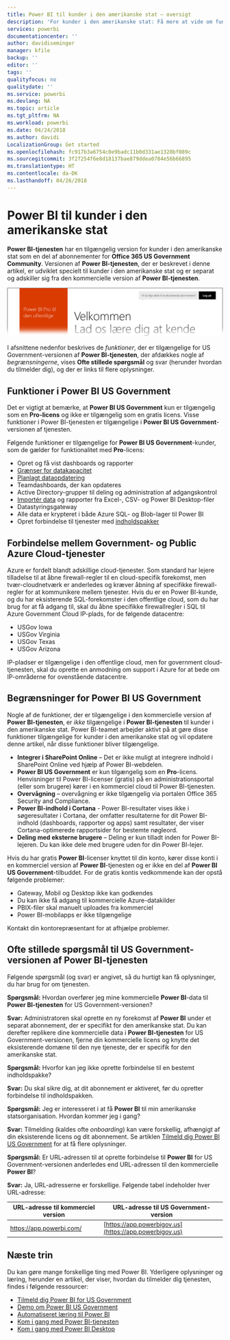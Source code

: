 ```yaml
---
title: Power BI til kunder i den amerikanske stat – oversigt
description: 'For kunder i den amerikanske stat: Få mere at vide om funktionerne og begrænsningerne for tjenesten Power BI US Government'
services: powerbi
documentationcenter: ''
author: davidiseminger
manager: kfile
backup: ''
editor: ''
tags: ''
qualityfocus: no
qualitydate: ''
ms.service: powerbi
ms.devlang: NA
ms.topic: article
ms.tgt_pltfrm: NA
ms.workload: powerbi
ms.date: 04/24/2018
ms.author: davidi
LocalizationGroup: Get started
ms.openlocfilehash: fc917b3a6754c0e9badc11b0d331ae1328bf089c
ms.sourcegitcommit: 3f2f254f6e8d18137bae879ddea0784e56b66895
ms.translationtype: HT
ms.contentlocale: da-DK
ms.lasthandoff: 04/26/2018
---
```

# <a name="power-bi-for-us-government-customers"></a>Power BI til kunder i den amerikanske stat
**Power BI-tjenesten** har en tilgængelig version for kunder i den amerikanske stat som en del af abonnementer for **Office 365 US Government Community**. Versionen af **Power BI-tjenesten**, der er beskrevet i denne artikel, er udviklet specielt til kunder i den amerikanske stat og er separat og adskiller sig fra den kommercielle version af **Power BI-tjenesten**.

![](media/service-govus-overview/service_usgov_overview-1.png)

I afsnittene nedenfor beskrives de *funktioner*, der er tilgængelige for US Government-versionen af **Power BI-tjenesten**, der afdækkes nogle af *begrænsningerne*, vises **Ofte stillede spørgsmål** og svar (herunder hvordan du tilmelder dig), og der er links til flere oplysninger.

## <a name="features-of-power-bi-us-government"></a>Funktioner i Power BI US Government
Det er vigtigt at bemærke, at **Power BI US Government** kun er tilgængelig som en **Pro-licens** og ikke er tilgængelig som en gratis licens. Visse funktioner i Power BI-tjenesten er tilgængelige i **Power BI US Government**-versionen af tjenesten.

Følgende funktioner er tilgængelige for **Power BI US Government**-kunder, som de gælder for funktionalitet med **Pro**-licens:

* Opret og få vist dashboards og rapporter
* [Grænser for datakapacitet](service-admin-manage-your-data-storage-in-power-bi.md)
* [Planlagt dataopdatering](refresh-data.md)
* Teamdashboards, der kan opdateres
* Active Directory-grupper til deling og administration af adgangskontrol
* [Importér data](service-get-data.md) og rapporter fra Excel-, CSV- og Power BI Desktop-filer
* Datastyringsgateway
* Alle data er krypteret i både Azure SQL- og Blob-lager til Power BI
* Opret forbindelse til tjenester med [indholdspakker](service-connect-to-services.md)

## <a name="connectivity-between-government-and-public-azure-cloud-services"></a>Forbindelse mellem Government- og Public Azure Cloud-tjenester 

Azure er fordelt blandt adskillige cloud-tjenester. Som standard har lejere tilladelse til at åbne firewall-regler til en cloud-specifik forekomst, men tvær-cloudnetværk er anderledes og kræver åbning af specifikke firewall-regler for at kommunikere mellem tjenester. Hvis du er en Power BI-kunde, og du har eksisterende SQL-forekomster i den offentlige cloud, som du har brug for at få adgang til, skal du åbne specifikke firewallregler i SQL til Azure Government Cloud IP-plads, for de følgende datacentre:

* USGov Iowa
* USGov Virginia
* USGov Texas
* USGov Arizona

IP-pladser er tilgængelige i den offentlige cloud, men for government cloud-tjenesten, skal du oprette en anmodning om support i Azure for at bede om IP-områderne for ovenstående datacentre. 


## <a name="limitations-of-power-bi-us-government"></a>Begrænsninger for Power BI US Government
Nogle af de funktioner, der er tilgængelige i den kommercielle version af **Power BI-tjenesten**, er *ikke* tilgængelige i **Power BI-tjenesten** til kunder i den amerikanske stat. Power BI-teamet arbejder aktivt på at gøre disse funktioner tilgængelige for kunder i den amerikanske stat og vil opdatere denne artikel, når disse funktioner bliver tilgængelige.

* **Integrer i SharePoint Online** – Det er ikke muligt at integrere indhold i SharePoint Online ved hjælp af Power BI-webdelen.
* **Power BI US Government** er kun tilgængelig som en **Pro**-licens. Henvisninger til Power BI-licenser (gratis) på en administrationsportal (eller som brugere) kører i en kommerciel cloud til Power BI-tjenesten.
* **Overvågning** – overvågning er ikke tilgængelig via portalen Office 365 Security and Compliance.
* **Power BI-indhold i Cortana** - Power BI-resultater vises ikke i søgeresultater i Cortana, der omfatter resultaterne for dit Power BI-indhold (dashboards, rapporter og apps) samt resultater, der viser Cortana-optimerede rapportsider for bestemte nøgleord.
* **Deling med eksterne brugere** – Deling er kun tilladt inden for Power BI-lejeren. Du kan ikke dele med brugere uden for din Power BI-lejer.

Hvis du har gratis **Power BI**-licenser knyttet til din konto, kører disse konti i en kommerciel version af **Power BI**-tjenesten og er ikke en del af **Power BI US Government**-tilbuddet. For de gratis kontis vedkommende kan der opstå følgende problemer:

* Gateway, Mobil og Desktop ikke kan godkendes
* Du kan ikke få adgang til kommercielle Azure-datakilder
* PBIX-filer skal manuelt uploades fra kommerciel
* Power BI-mobilapps er ikke tilgængelige

Kontakt din kontorepræsentant for at afhjælpe problemer.

## <a name="frequently-asked-questions-faq-for-the-us-government-version-of-the-power-bi-service"></a>Ofte stillede spørgsmål til US Government-versionen af Power BI-tjenesten
Følgende spørgsmål (og svar) er angivet, så du hurtigt kan få oplysninger, du har brug for om tjenesten.

**Spørgsmål:** Hvordan overfører jeg mine kommercielle **Power BI**-data til **Power BI-tjenesten** for US Government-versionen?

**Svar:** Administratoren skal oprette en ny forekomst af **Power BI** under et separat abonnement, der er specifikt for den amerikanske stat. Du kan derefter replikere dine kommercielle data i **Power BI-tjenesten** for US Government-versionen, fjerne din kommercielle licens og knytte det eksisterende domæne til den nye tjeneste, der er specifik for den amerikanske stat.

**Spørgsmål:** Hvorfor kan jeg ikke oprette forbindelse til en bestemt indholdspakke?

**Svar:** Du skal sikre dig, at dit abonnement er aktiveret, før du opretter forbindelse til indholdspakken.

**Spørgsmål:** Jeg er interesseret i at få **Power BI** til min amerikanske statsorganisation. Hvordan kommer jeg i gang?

**Svar:** Tilmelding (kaldes ofte *onboarding*) kan være forskellig, afhængigt af din eksisterende licens og dit abonnement. Se artiklen [Tilmeld dig Power BI US Government](service-govus-signup.md) for at få flere oplysninger.

**Spørgsmål:** Er URL-adressen til at oprette forbindelse til **Power BI** for US Government-versionen anderledes end URL-adressen til den kommercielle **Power BI**?

**Svar:** Ja, URL-adresserne er forskellige. Følgende tabel indeholder hver URL-adresse:

| URL-adresse til kommerciel version | URL-adresse til US Government-version |
| --- | --- |
| https://app.powerbi.com/ |[https://app.powerbigov.us](https://app.powerbigov.us) |

## <a name="next-steps"></a>Næste trin
Du kan gøre mange forskellige ting med Power BI. Yderligere oplysninger og læring, herunder en artikel, der viser, hvordan du tilmelder dig tjenesten, findes i følgende ressourcer:

* [Tilmeld dig Power BI for US Government](service-govus-signup.md)
* <a href="https://channel9.msdn.com/Blogs/Azure/Cognitive-Services-HDInsight-and-Power-BI-on-Azure-Government">Demo om Power BI US Government</a>
* [Automatiseret læring til Power BI](guided-learning/gettingstarted.yml#step-1)
* [Kom i gang med Power BI-tjenesten](service-get-started.md)
* [Kom i gang med Power BI Desktop](desktop-getting-started.md)

